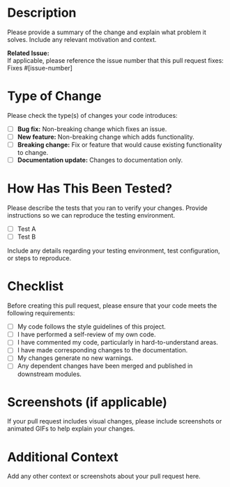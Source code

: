 <!--
  Thank you for your contribution!

  Please fill out the following template to help us review your pull request.
  Delete sections or questions that are not applicable.
-->

# Description

Please provide a summary of the change and explain what problem it solves. Include any relevant motivation and context.

**Related Issue:**  
If applicable, please reference the issue number that this pull request fixes:  
Fixes #[issue-number]

# Type of Change

Please check the type(s) of changes your code introduces:

- [ ] **Bug fix:** Non-breaking change which fixes an issue.
- [ ] **New feature:** Non-breaking change which adds functionality.
- [ ] **Breaking change:** Fix or feature that would cause existing functionality to change.
- [ ] **Documentation update:** Changes to documentation only.

# How Has This Been Tested?

Please describe the tests that you ran to verify your changes. Provide instructions so we can reproduce the testing environment.

- [ ] Test A
- [ ] Test B

Include any details regarding your testing environment, test configuration, or steps to reproduce.

# Checklist

Before creating this pull request, please ensure that your code meets the following requirements:

- [ ] My code follows the style guidelines of this project.
- [ ] I have performed a self-review of my own code.
- [ ] I have commented my code, particularly in hard-to-understand areas.
- [ ] I have made corresponding changes to the documentation.
- [ ] My changes generate no new warnings.
- [ ] Any dependent changes have been merged and published in downstream modules.

# Screenshots (if applicable)

If your pull request includes visual changes, please include screenshots or animated GIFs to help explain your changes.

# Additional Context

Add any other context or screenshots about your pull request here.

